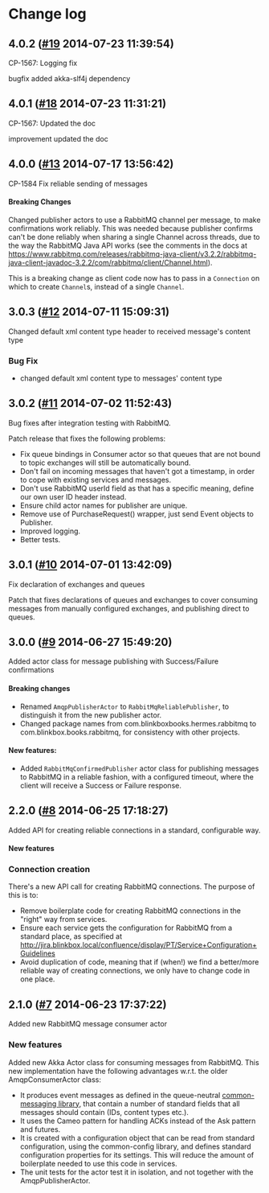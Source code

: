 # Change log

## 4.0.2 ([#19](https://git.mobcastdev.com/Hermes/rabbitmq-ha/pull/19) 2014-07-23 11:39:54)

CP-1567: Logging fix

bugfix
added akka-slf4j dependency

## 4.0.1 ([#18](https://git.mobcastdev.com/Hermes/rabbitmq-ha/pull/18) 2014-07-23 11:31:21)

CP-1567: Updated the doc

improvement
updated the doc

## 4.0.0 ([#13](https://git.mobcastdev.com/Hermes/rabbitmq-ha/pull/13) 2014-07-17 13:56:42)

CP-1584 Fix reliable sending of messages

#### Breaking Changes
 
 Changed publisher actors to use a RabbitMQ channel per message, to make confirmations work reliably. This was needed because publisher confirms can't be done reliably when sharing a single Channel across threads, due to the way the RabbitMQ Java API works (see the comments in the docs at https://www.rabbitmq.com/releases/rabbitmq-java-client/v3.2.2/rabbitmq-java-client-javadoc-3.2.2/com/rabbitmq/client/Channel.html).
 
This is a breaking change as client code now has to pass in a `Connection` on which to create `Channel`s, instead of a single `Channel`.

## 3.0.3 ([#12](https://git.mobcastdev.com/Hermes/rabbitmq-ha/pull/12) 2014-07-11 15:09:31)

Changed default xml content type header to received message's content type 

### Bug Fix

* changed default xml content type to messages' content type

## 3.0.2 ([#11](https://git.mobcastdev.com/Hermes/rabbitmq-ha/pull/11) 2014-07-02 11:52:43)

Bug fixes after integration testing with RabbitMQ.

Patch release that fixes the following problems:

- Fix queue bindings in Consumer actor so that queues that are not bound to topic exchanges will still be automatically bound.
- Don't fail on incoming messages that haven't got a timestamp, in order to cope with existing services and messages.
- Don't use RabbitMQ userId field as that has a specific meaning, define our own user ID header instead.
- Ensure child actor names for publisher are unique.
- Remove use of PurchaseRequest() wrapper, just send Event objects to Publisher.
- Improved logging.
- Better tests.


## 3.0.1 ([#10](https://git.mobcastdev.com/Hermes/rabbitmq-ha/pull/10) 2014-07-01 13:42:09)

Fix declaration of exchanges and queues

Patch that fixes declarations of queues and exchanges to cover consuming messages from manually configured exchanges, and publishing direct to queues.

## 3.0.0 ([#9](https://git.mobcastdev.com/Hermes/rabbitmq-ha/pull/9) 2014-06-27 15:49:20)

Added actor class for message publishing with Success/Failure confirmations

#### Breaking changes

- Renamed `AmqpPublisherActor` to `RabbitMqReliablePublisher`, to distinguish it from the new publisher actor.
- Changed package names from com.blinkboxbooks.hermes.rabbitmq to com.blinkbox.books.rabbitmq, for consistency with other projects.

#### New features:

- Added `RabbitMqConfirmedPublisher` actor class for publishing messages to RabbitMQ in a reliable fashion, with a configured timeout, where the client will receive a Success or Failure response.


## 2.2.0 ([#8](https://git.mobcastdev.com/Hermes/rabbitmq-ha/pull/8) 2014-06-25 17:18:27)

Added API for creating reliable connections in a standard, configurable way.

#### New features

### Connection creation

There's a new API call for creating RabbitMQ connections. The purpose of this is to:

- Remove boilerplate code for creating RabbitMQ connections in the "right" way from services.
- Ensure each service gets the configuration for RabbitMQ from a standard place, as specified at http://jira.blinkbox.local/confluence/display/PT/Service+Configuration+Guidelines
- Avoid duplication of code, meaning that if (when!) we find a better/more reliable way of creating connections, we only have to change code in one place.


## 2.1.0 ([#7](https://git.mobcastdev.com/Hermes/rabbitmq-ha/pull/7) 2014-06-23 17:37:22)

Added new RabbitMQ message consumer actor

### New features

Added new Akka Actor class for consuming messages from RabbitMQ. This new implementation have the following advantages w.r.t. the older AmqpConsumerActor class:

- It produces event messages as defined in the queue-neutral [common-messaging library](/Hermes/common-messaging), that contain a number of standard fields that all messages should contain (IDs, content types etc.).
- It uses the Cameo pattern for handling ACKs instead of the Ask pattern and futures.
- It is created with a configuration object that can be read from standard configuration, using the common-config library, and defines standard configuration properties for its settings. This will reduce the amount of boilerplate needed to use this code in services.
- The unit tests for the actor test it in isolation, and not together with the AmqpPublisherActor.

